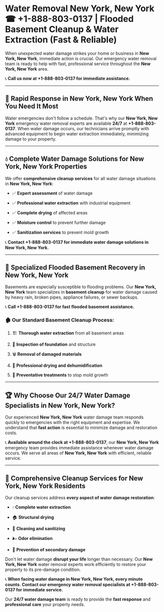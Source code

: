 # Water Removal New York, New York ☎ +1-888-803-0137 | Flooded Basement Cleanup & Water Extraction (Fast & Reliable)

When unexpected water damage strikes your home or business in **New York, New York**, immediate action is crucial. Our emergency water removal team is ready to help with fast, professional service throughout the **New York, New York** area. 

📞 **Call us now at +1-888-803-0137 for immediate assistance.**

---

## 🚀 Rapid Response in New York, New York When You Need It Most

Water emergencies don't follow a schedule. That's why our **New York, New York** emergency water removal experts are available **24/7** at **+1-888-803-0137**. When water damage occurs, our technicians arrive promptly with advanced equipment to begin water extraction immediately, minimizing damage to your property.

---

## 💧 Complete Water Damage Solutions for New York, New York Properties

We offer **comprehensive cleanup services** for all water damage situations in **New York, New York**:

- ✅ **Expert assessment** of water damage  
- ✅ **Professional water extraction** with industrial equipment  
- ✅ **Complete drying** of affected areas  
- ✅ **Moisture control** to prevent further damage  
- ✅ **Sanitization services** to prevent mold growth  

📞 **Contact +1-888-803-0137 for immediate water damage solutions in New York, New York.**

---

## 🌊 Specialized Flooded Basement Recovery in New York, New York

Basements are especially susceptible to flooding problems. Our **New York, New York** team specializes in **basement cleanup** for water damage caused by heavy rain, broken pipes, appliance failures, or sewer backups. 

📞 **Call +1-888-803-0137 for fast flooded basement assistance.**

### 🏚️ Our Standard Basement Cleanup Process:
1. 🏗️ **Thorough water extraction** from all basement areas  
2. 🔎 **Inspection of foundation** and structure  
3. 🗑️ **Removal of damaged materials**  
4. 💨 **Professional drying and dehumidification**  
5. 🚫 **Preventative treatments** to stop mold growth  

---

## 🏆 Why Choose Our 24/7 Water Damage Specialists in New York, New York?

Our experienced **New York, New York** water damage team responds quickly to emergencies with the right equipment and expertise. We understand that **fast action** is essential to minimize damage and restoration costs.

📞 **Available around the clock at +1-888-803-0137**, our **New York, New York** emergency team provides immediate assistance whenever water damage occurs. We serve all areas of **New York, New York** with efficient, reliable service.

---

## 🧹 Comprehensive Cleanup Services for New York, New York Residents

Our cleanup services address **every aspect of water damage restoration**:

- 💧 **Complete water extraction**  
- 🏠 **Structural drying**  
- 🧼 **Cleaning and sanitizing**  
- 🌬️ **Odor elimination**  
- 🚫 **Prevention of secondary damage**  

Don't let water damage **disrupt your life** longer than necessary. Our **New York, New York** water removal experts work efficiently to restore your property to its pre-damage condition.

📞 **When facing water damage in New York, New York, every minute counts. Contact our emergency water removal specialists at +1-888-803-0137 for immediate service.**

Our **24/7 water damage team** is ready to provide the **fast response** and **professional care** your property needs.
